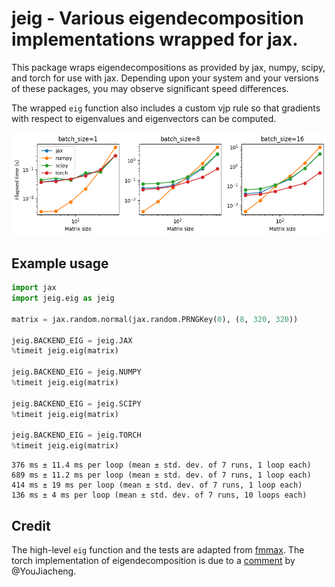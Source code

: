 # jeig - Various eigendecomposition implementations wrapped for jax.

This package wraps eigendecompositions as provided by jax, numpy, scipy, and torch for use with jax. Depending upon your system and your versions of these packages, you may observe significant speed differences.

The wrapped `eig` function also includes a custom vjp rule so that gradients with respect to eigenvalues and eigenvectors can be computed.

![Speed comparison](/docs/speed.png)

## Example usage

```python
import jax
import jeig.eig as jeig

matrix = jax.random.normal(jax.random.PRNGKey(0), (8, 320, 320))

jeig.BACKEND_EIG = jeig.JAX
%timeit jeig.eig(matrix)

jeig.BACKEND_EIG = jeig.NUMPY
%timeit jeig.eig(matrix)

jeig.BACKEND_EIG = jeig.SCIPY
%timeit jeig.eig(matrix)

jeig.BACKEND_EIG = jeig.TORCH
%timeit jeig.eig(matrix)
```
```
376 ms ± 11.4 ms per loop (mean ± std. dev. of 7 runs, 1 loop each)
689 ms ± 11.2 ms per loop (mean ± std. dev. of 7 runs, 1 loop each)
414 ms ± 19 ms per loop (mean ± std. dev. of 7 runs, 1 loop each)
136 ms ± 4 ms per loop (mean ± std. dev. of 7 runs, 10 loops each)
```

## Credit
The high-level `eig` function and the tests are adapted from [fmmax](https://github.com/facebookresearch/fmmax/tree/main/src/fmmax). The torch implementation of eigendecomposition is due to a [comment](https://github.com/google/jax/issues/10180#issuecomment-1092098074) by @YouJiacheng.
